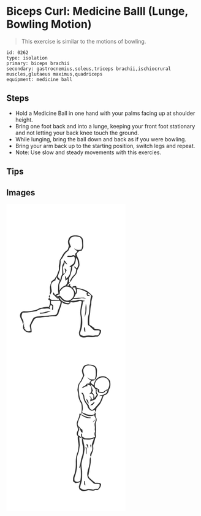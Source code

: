 # Biceps Curl: Medicine Balll (Lunge, Bowling Motion)
> This exercise is similar to the motions of bowling.

``` 
id: 0262 
type: isolation 
primary: biceps brachii 
secondary: gastrocnemius,soleus,triceps brachii,ischiocrural muscles,glutaeus maximus,quadriceps 
equipment: medicine ball 
``` 

## Steps

 - Hold a Medicine Ball in one hand with your palms facing up at shoulder height.
 - Bring one foot back and into a lunge, keeping your front foot stationary and not letting your back knee touch the ground.
 - While lunging, bring the ball down and back as if you were bowling.
 - Bring your arm back up to the starting position, switch legs and repeat.
 - Note: Use slow and steady movements with this exercies.

## Tips


## Images

<svg width="233pt" height="400" viewBox="0 0 233 300" xmlns="http://www.w3.org/2000/svg"><g fill="#FFF"><path d="M0 0h233v300H0V0m130.57 61.65c-4.29.44-7.99 3.57-9.02 7.77-1.94 4.01-.85 8.55.81 12.45-1.36 3.27-1.32 7.73-4.9 9.53-6.5 4.07-8.44 12.02-12.87 17.86-1.04 3.13-.45 6.65-1.5 9.84-1.35 3.78.78 7.92-.96 11.59-1.49 3.54-2.67 7.2-4.07 10.77-.82.84-1.82 1.57-2.35 2.65-1.21 3.57-5.24 4.54-7.5 7.3-1.11 3.11-1.97 6.31-2.73 9.53-.77 3.34.31 6.71.16 10.07-.25 2.23-1.29 4.47-.09 6.64.99-1.93 1.91-3.89 2.94-5.79.61-4.69-1.65-9.16-1.12-13.84 1.26-4.04 4.1-7.99 8.56-8.67.16-2.33 1.15-4.44 2.13-6.52.86 3.3 3.4 5.48 6.23 7.13 1.12-3.36-1.59-5.4-3.89-7.15 1.12-5.36 3.74-10.28 4.74-15.68-.19-5.8 2.02-11.44.75-17.15 5.86-5.45 7.62-14.42 15.09-18.26.96-2.19 2-4.35 3.12-6.47.56-.3 1.69-.89 2.26-1.19-.93-3.76-3.49-7.17-3.1-11.19.75-3.59 2.57-7.6 6.52-8.49 4.71-1.95 9.68-.39 14.39.6 1.63 1.89 3.35 3.97 3.57 6.56.41 5.88 1.59 12.08-1.15 17.61-3.4.79-6.92.99-10.32.09a55.86 55.86 0 0 0-3.33-2.64c.51 2.29 2.41 3.49 4.4 4.37.35.53 1.03 1.6 1.38 2.13-1.37 1.44-2.73 2.89-4.13 4.3.08.99.25 2.98.34 3.98-1-.46-2.99-1.37-3.99-1.83-1.37.69-2.74 1.36-4.12 2.03-2.34-.11-4.7-.1-7.04.01l-.64 1.89c4.31-.12 8.67.25 12.79-1.15 3.27 2.38 1.72 7.35.96 10.74-.85 5.33-7.24 5.98-9.66 10.25 1.04-.14 2.09-.29 3.14-.43.3 4.44-1.04 8.72-2.03 12.99-.76 4.19-4.27 6.86-6.86 9.93-.19-2.08-1.2-3.87-2.84-5.15.15 3.23.77 6.41 1.28 9.6.96-1.8 2.58-2.9 4.48-3.5-.38 4.32-1.37 8.94-4.33 12.26-5.29 1.89-9.97 5.52-12.55 10.59.22-3.84-.25-7.69-.09-11.52.78-4.16 3.75-7.49 4.93-11.51.47-1.92.05-4.17 1.48-5.73 2.94-3.72 7.01-6.76 7.91-11.73-.77-.83-1.53-1.65-2.3-2.47-.63.07-1.89.2-2.51.26.42.2 1.28.59 1.7.78.53 2.44.57 4.94-.04 7.37-.79.37-2.38 1.11-3.17 1.48-.15-3.51-.2-7.03-.53-10.52-.81-4.65 4.4-8.13 2.61-12.92 1.68 1.79 2.69 4.76 5.52 5a23.688 23.688 0 0 0-6.59-8.64c.98 3.97-1.35 7.22-2.93 10.61-.65 5.61.02 11.29-.18 16.93-.85 2-2.05 3.88-2.47 6.05-1.01 5.89-5.37 10.7-5.51 16.81-.02 5.02-.79 10.12.42 15.07-2.26.85-4.55 1.7-6.6 3-.82-1.6-1.56-3.27-2.66-4.71-2.09-.41-.82 2.49-1.08 3.67 3.37 2.55 6.03 5.88 9.21 8.65-.03-.99-.09-2.99-.11-3.99.82 2 1.58 4.03 2.43 6.03-4.64-.33-9.29-.52-13.93-.09-1.48-.74-2.95-1.48-4.44-2.19.06-.64.18-1.93.25-2.58-1.7.83-2.65 2.26-2.85 4.29.68.3 2.04.91 2.72 1.21 1.84 4.54.18 9.22-1.98 13.29-5.35-.83-10.61.62-15.81 1.71-4.27.81-7.66 4-12 4.56-4.95.84-9.87 2.27-14.93 2.01-2.89.09-5.99-.91-8.66.61-3.54 1.09-5.02 5.13-4.7 8.53.5 5.29 5.13 9.27 5.06 14.68 1.01.36 1.66-.46 1.66-1.46.85-4.23-2.74-7.32-3.53-11.2-.79-3.02.8-5.92 1.78-8.69 9.12.44 18.06-1.38 26.97-3.06 4.38-1.74 8.36-5.04 13.38-4.58 4.65.34 9.93-1.88 13.96 1.3-.44-1.26-.94-2.5-1.45-3.72.9-1.76 1.78-3.53 2.63-5.31.91.94 1.83 1.88 2.75 2.82-.26 2.38-.53 4.77-.73 7.16.5-.12 1.52-.36 2.03-.48.17-2.43.58-4.85.53-7.28-.8-1.89-2.49-3.33-4.4-4.03-.05-1.92-.09-3.85-.12-5.77 5.59.01 11.19-.08 16.78-.21l2.51 1.91c-.99 5.61-2.81 11.04-5.27 16.17-1.37 3.69-1.34 9.03-6.19 9.9-8.64-.04-17.16 1.81-25.82 1.87-5.32.61-11.12.33-15.79 3.38-2.62 2.68-3.65 6.41-5.29 9.69-1 2.22-2.79 4.34-2.38 6.95.48 2.92 1.31 5.79 1.55 8.76-3.35 1.7-6.9.97-9.93-1-.14-.6-.43-1.81-.57-2.41l-2.41-1.65 1.64-1.56c-.39-.43-1.17-1.3-1.56-1.74a161.5 161.5 0 0 0-.31-7.29c-.73 3.67-2.02 7.25-1.46 11.06 2.67 6.29 10.18 9.76 16.64 7.28-.01-3.03.01-6.08-.75-9.03-1.4-5.04 2.54-9.3 4.57-13.54 1.36-3.56 5.25-5.62 8.93-5.69 6.74-.08 13.29-2.26 20.06-1.62 4.94-1.61 10.11-.67 15.16-1.27 1.94-1.29 4.14-2.84 4.67-5.26 2.01-7.44 5.57-14.44 6.72-22.12 2.93 2.51 6.46 4.1 10.37 4.11 3.09.88 5.91-1.48 6.45-4.44 6.31 2.05 12.84-.05 18.78-2.29 1.11.49 2.22.98 3.34 1.46-1.81 8.31-3.53 16.86-2.79 25.39 1.55 8.16.72 16.51 0 24.7-.63 3.75-2.36 7.24-2.8 11.04.25 2.35.2 5.26 2.4 6.76 3.36 3.07 8.29 2.58 12.38 1.62 4.98-1.23 10.13 1.01 15.07-.48 2.28-.73 4.71-.45 7.05-.76 3.79-2.95 7.11-7.49 6.29-12.55-4.04-2.48-9.14-1.25-13.53-2.53l1.22-1.07c-3.7-1.99-6.66-5.05-10.41-6.96-.54-7.38-.37-14.87 1.26-22.11.85-5.92.47-12 2.38-17.74-.34-5.49 1.54-10.64 2.66-15.94-2.67-3.62-6.23-6.4-9.72-9.18-6.37-4.41-14.26-5.44-21.67-6.96l-.93-3.45c-2.38.28-5.69-.61-7.2 1.76.31 1.53 2.71 1.1 3.89 1.68.24-.58.72-1.72.96-2.29.91 2.67 1.66 5.4 2.3 8.15-.4 1.42-1.2 4.27-1.59 5.69.39-5.93-4.51-9.84-6.85-14.71l.43 3.66c-.98-1.73-1.64-4.03-3.94-4.32l.52-3.99c-.68.32-2.05.97-2.73 1.3.17.5.51 1.51.69 2.01l-3.95-.15c1.17-1.61 2.18-3.47 4.12-4.27 1.74-.62.35-2.33-.54-2.99.08-2.92-1.13-6.27.77-8.83 2.76-3.97 2.97-8.92 4.64-13.33 1.03-2.44.78-5.12.84-7.7 1.76-1.35 3.71-2.66 4.7-4.73 2.42-3.67 2.01-8.24 3.11-12.34 3.04 3.17 3.2 7.63 3.98 11.69.68 3.27-1.15 6.28-2.8 8.93-1.83-1.36-3.35-3.54-5.88-3.48 1.29 1.96 2.98 3.59 4.83 5.02-.81 3.71-.29 8.24-3.56 10.88-3.9 3.39-6.96 7.68-8.81 12.51.52.61 1.05 1.22 1.58 1.82 1.83-5.48 5.58-9.89 9.45-14.04 2.33-2.26 2.24-5.67 3.27-8.54 1.27-4.05 4.73-7.49 4.28-11.98-.34-3.67-.32-7.55-2.15-10.86-1.43-2.54-2.23-5.35-3.39-8.01.41-3.4 2.91-5.5 5.61-7.23 1.42-.14 2.84-.31 4.26-.49 1.48-2.62 3.18-5.31 3.25-8.42-.01-2.64-.34-5.28-.36-7.92-.3-3.49-.06-7.65-3.2-9.97-4.35-4.37-10.81-3.65-16.41-3.37M84.55 178.14c-1.35.77-2.19 3.77-.56 4.57 1.29-.76 2.04-3.79.56-4.57m-19.28 34.3c.06.45.19 1.34.25 1.79 7.41.41 14.85-1.79 21.35-5.2-7.39 0-14.14 4.01-21.6 3.41z"/><path d="M115.58 161.72c6.99-1.47 14.57 3.46 16.52 10.26 2.25 8.67-6.04 18.56-15.16 16.65-5.79-.56-8.47-6.63-12.69-9.49-.47.25-1.4.77-1.87 1.03-1.33.06-2.67.13-4 .2 0-.38-.01-1.14-.02-1.52 1.23-.64 2.46-1.29 3.69-1.93.44.02 1.32.07 1.76.09.8-1.92.68-4.01.78-6.04 3.06-3.67 6.01-8.1 10.99-9.25z"/><path d="M137.51 165.37c7.4 1.14 14.32 4.06 20.86 7.63-.6.68-1.18 1.38-1.73 2.1.46 1.36.91 2.72 1.37 4.08 1.85.62 3.83 1.42 5.71.4-1.74-1.09-3.51-2.12-5.25-3.19.56-.76 1.13-1.5 1.73-2.22 2.04 1.23 3.88 2.76 5.6 4.41-.53 4.87-2.08 9.61-1.94 14.53-.04 2.68-1.47 5.12-1.47 7.81 0 6.17-.14 12.49-2.42 18.3-.62 5.78-1.16 11.7-.09 17.47 4.18 2.17 6.97 6.08 10.51 9.04 3.59 2.25 8.07.49 11.97 1.71.74 3.65-.71 7.16-3.73 9.31-2.14.05-4.35-.4-6.42.38-3.65 1.19-7.43-.55-11.16-.23-4.32-.09-8.96 2.51-13.06.23-1.31-.81-3-1.48-3.73-2.9-.26-2.58.99-4.9 1.73-7.28 3.3-9.55 3.22-19.95 1.09-29.74-2.06-9.05 2.43-17.7 2.74-26.67 1.38-.46 2.76-.93 4.14-1.39-4.98-.51-10.02-3.01-15-1.25-4.43 1.73-9.27.91-13.84 1.96 1.94-1.52 3.85-3.1 5.76-4.67 4.85 1.07 9.82.37 14.57-.81 3.42-1.13 6.89.45 10.36.4-4.1-2.84-9.3-.69-13.9-1.62-3.31.5-6.66.63-10 .58 1.05-2.24 2.83-4.22 3.31-6.65.61-.72 1.25-1.42 1.9-2.1 1.12-3.14 1.44-6.4.39-9.62m18.29 29.8c-.98 3.87-1.24 7.87-1.04 11.84.3 4.76-1.5 9.29-1.59 14.02 3.37-8.12 4.67-17.24 2.63-25.86m-3.52 45.38c-.64 3.04-.64 6.23.86 9.03.42-.12 1.27-.35 1.7-.47-1.11-2.79.4-6.79-2.56-8.56zM103.67 181.95c3.03 2.75 5.41 6.31 9.11 8.26 3.66 1.49 8.22.43 11.4 3.15-6.01 1.53-12.02-1.26-16.68-4.88-2.02-1.65-3.12-4.08-3.83-6.53z"/></g><g fill="#333"><path d="M130.57 61.65c5.6-.28 12.06-1 16.41 3.37 3.14 2.32 2.9 6.48 3.2 9.97.02 2.64.35 5.28.36 7.92-.07 3.11-1.77 5.8-3.25 8.42-1.42.18-2.84.35-4.26.49-2.7 1.73-5.2 3.83-5.61 7.23 1.16 2.66 1.96 5.47 3.39 8.01 1.83 3.31 1.81 7.19 2.15 10.86.45 4.49-3.01 7.93-4.28 11.98-1.03 2.87-.94 6.28-3.27 8.54-3.87 4.15-7.62 8.56-9.45 14.04-.53-.6-1.06-1.21-1.58-1.82 1.85-4.83 4.91-9.12 8.81-12.51 3.27-2.64 2.75-7.17 3.56-10.88-1.85-1.43-3.54-3.06-4.83-5.02 2.53-.06 4.05 2.12 5.88 3.48 1.65-2.65 3.48-5.66 2.8-8.93-.78-4.06-.94-8.52-3.98-11.69-1.1 4.1-.69 8.67-3.11 12.34-.99 2.07-2.94 3.38-4.7 4.73-.06 2.58.19 5.26-.84 7.7-1.67 4.41-1.88 9.36-4.64 13.33-1.9 2.56-.69 5.91-.77 8.83.89.66 2.28 2.37.54 2.99-1.94.8-2.95 2.66-4.12 4.27l3.95.15c-.18-.5-.52-1.51-.69-2.01.68-.33 2.05-.98 2.73-1.3l-.52 3.99c2.3.29 2.96 2.59 3.94 4.32l-.43-3.66c2.34 4.87 7.24 8.78 6.85 14.71.39-1.42 1.19-4.27 1.59-5.69-.64-2.75-1.39-5.48-2.3-8.15-.24.57-.72 1.71-.96 2.29-1.18-.58-3.58-.15-3.89-1.68 1.51-2.37 4.82-1.48 7.2-1.76l.93 3.45c7.41 1.52 15.3 2.55 21.67 6.96 3.49 2.78 7.05 5.56 9.72 9.18-1.12 5.3-3 10.45-2.66 15.94-1.91 5.74-1.53 11.82-2.38 17.74-1.63 7.24-1.8 14.73-1.26 22.11 3.75 1.91 6.71 4.97 10.41 6.96l-1.22 1.07c4.39 1.28 9.49.05 13.53 2.53.82 5.06-2.5 9.6-6.29 12.55-2.34.31-4.77.03-7.05.76-4.94 1.49-10.09-.75-15.07.48-4.09.96-9.02 1.45-12.38-1.62-2.2-1.5-2.15-4.41-2.4-6.76.44-3.8 2.17-7.29 2.8-11.04.72-8.19 1.55-16.54 0-24.7-.74-8.53.98-17.08 2.79-25.39-1.12-.48-2.23-.97-3.34-1.46-5.94 2.24-12.47 4.34-18.78 2.29-.54 2.96-3.36 5.32-6.45 4.44-3.91-.01-7.44-1.6-10.37-4.11-1.15 7.68-4.71 14.68-6.72 22.12-.53 2.42-2.73 3.97-4.67 5.26-5.05.6-10.22-.34-15.16 1.27-6.77-.64-13.32 1.54-20.06 1.62-3.68.07-7.57 2.13-8.93 5.69-2.03 4.24-5.97 8.5-4.57 13.54.76 2.95.74 6 .75 9.03-6.46 2.48-13.97-.99-16.64-7.28-.56-3.81.73-7.39 1.46-11.06.16 2.43.26 4.86.31 7.29.39.44 1.17 1.31 1.56 1.74l-1.64 1.56 2.41 1.65c.14.6.43 1.81.57 2.41 3.03 1.97 6.58 2.7 9.93 1-.24-2.97-1.07-5.84-1.55-8.76-.41-2.61 1.38-4.73 2.38-6.95 1.64-3.28 2.67-7.01 5.29-9.69 4.67-3.05 10.47-2.77 15.79-3.38 8.66-.06 17.18-1.91 25.82-1.87 4.85-.87 4.82-6.21 6.19-9.9 2.46-5.13 4.28-10.56 5.27-16.17l-2.51-1.91c-5.59.13-11.19.22-16.78.21.03 1.92.07 3.85.12 5.77 1.91.7 3.6 2.14 4.4 4.03.05 2.43-.36 4.85-.53 7.28-.51.12-1.53.36-2.03.48.2-2.39.47-4.78.73-7.16-.92-.94-1.84-1.88-2.75-2.82-.85 1.78-1.73 3.55-2.63 5.31.51 1.22 1.01 2.46 1.45 3.72-4.03-3.18-9.31-.96-13.96-1.3-5.02-.46-9 2.84-13.38 4.58-8.91 1.68-17.85 3.5-26.97 3.06-.98 2.77-2.57 5.67-1.78 8.69.79 3.88 4.38 6.97 3.53 11.2 0 1-.65 1.82-1.66 1.46.07-5.41-4.56-9.39-5.06-14.68-.32-3.4 1.16-7.44 4.7-8.53 2.67-1.52 5.77-.52 8.66-.61 5.06.26 9.98-1.17 14.93-2.01 4.34-.56 7.73-3.75 12-4.56 5.2-1.09 10.46-2.54 15.81-1.71 2.16-4.07 3.82-8.75 1.98-13.29-.68-.3-2.04-.91-2.72-1.21.2-2.03 1.15-3.46 2.85-4.29-.07.65-.19 1.94-.25 2.58 1.49.71 2.96 1.45 4.44 2.19 4.64-.43 9.29-.24 13.93.09-.85-2-1.61-4.03-2.43-6.03.02 1 .08 3 .11 3.99-3.18-2.77-5.84-6.1-9.21-8.65.26-1.18-1.01-4.08 1.08-3.67 1.1 1.44 1.84 3.11 2.66 4.71 2.05-1.3 4.34-2.15 6.6-3-1.21-4.95-.44-10.05-.42-15.07.14-6.11 4.5-10.92 5.51-16.81.42-2.17 1.62-4.05 2.47-6.05.2-5.64-.47-11.32.18-16.93 1.58-3.39 3.91-6.64 2.93-10.61 2.83 2.33 5.1 5.29 6.59 8.64-2.83-.24-3.84-3.21-5.52-5 1.79 4.79-3.42 8.27-2.61 12.92.33 3.49.38 7.01.53 10.52.79-.37 2.38-1.11 3.17-1.48.61-2.43.57-4.93.04-7.37-.42-.19-1.28-.58-1.7-.78.62-.06 1.88-.19 2.51-.26.77.82 1.53 1.64 2.3 2.47-.9 4.97-4.97 8.01-7.91 11.73-1.43 1.56-1.01 3.81-1.48 5.73-1.18 4.02-4.15 7.35-4.93 11.51-.16 3.83.31 7.68.09 11.52 2.58-5.07 7.26-8.7 12.55-10.59 2.96-3.32 3.95-7.94 4.33-12.26-1.9.6-3.52 1.7-4.48 3.5-.51-3.19-1.13-6.37-1.28-9.6 1.64 1.28 2.65 3.07 2.84 5.15 2.59-3.07 6.1-5.74 6.86-9.93.99-4.27 2.33-8.55 2.03-12.99-1.05.14-2.1.29-3.14.43 2.42-4.27 8.81-4.92 9.66-10.25.76-3.39 2.31-8.36-.96-10.74-4.12 1.4-8.48 1.03-12.79 1.15l.64-1.89c2.34-.11 4.7-.12 7.04-.01 1.38-.67 2.75-1.34 4.12-2.03 1 .46 2.99 1.37 3.99 1.83-.09-1-.26-2.99-.34-3.98 1.4-1.41 2.76-2.86 4.13-4.3-.35-.53-1.03-1.6-1.38-2.13-1.99-.88-3.89-2.08-4.4-4.37 1.14.83 2.25 1.72 3.33 2.64 3.4.9 6.92.7 10.32-.09 2.74-5.53 1.56-11.73 1.15-17.61-.22-2.59-1.94-4.67-3.57-6.56-4.71-.99-9.68-2.55-14.39-.6-3.95.89-5.77 4.9-6.52 8.49-.39 4.02 2.17 7.43 3.1 11.19-.57.3-1.7.89-2.26 1.19a98.578 98.578 0 0 0-3.12 6.47c-7.47 3.84-9.23 12.81-15.09 18.26 1.27 5.71-.94 11.35-.75 17.15-1 5.4-3.62 10.32-4.74 15.68 2.3 1.75 5.01 3.79 3.89 7.15-2.83-1.65-5.37-3.83-6.23-7.13-.98 2.08-1.97 4.19-2.13 6.52-4.46.68-7.3 4.63-8.56 8.67-.53 4.68 1.73 9.15 1.12 13.84-1.03 1.9-1.95 3.86-2.94 5.79-1.2-2.17-.16-4.41.09-6.64.15-3.36-.93-6.73-.16-10.07.76-3.22 1.62-6.42 2.73-9.53 2.26-2.76 6.29-3.73 7.5-7.3.53-1.08 1.53-1.81 2.35-2.65 1.4-3.57 2.58-7.23 4.07-10.77 1.74-3.67-.39-7.81.96-11.59 1.05-3.19.46-6.71 1.5-9.84 4.43-5.84 6.37-13.79 12.87-17.86 3.58-1.8 3.54-6.26 4.9-9.53-1.66-3.9-2.75-8.44-.81-12.45 1.03-4.2 4.73-7.33 9.02-7.77m-14.99 100.07c-4.98 1.15-7.93 5.58-10.99 9.25-.1 2.03.02 4.12-.78 6.04-.44-.02-1.32-.07-1.76-.09-1.23.64-2.46 1.29-3.69 1.93.01.38.02 1.14.02 1.52 1.33-.07 2.67-.14 4-.2.47-.26 1.4-.78 1.87-1.03 4.22 2.86 6.9 8.93 12.69 9.49 9.12 1.91 17.41-7.98 15.16-16.65-1.95-6.8-9.53-11.73-16.52-10.26m21.93 3.65c1.05 3.22.73 6.48-.39 9.62-.65.68-1.29 1.38-1.9 2.1-.48 2.43-2.26 4.41-3.31 6.65 3.34.05 6.69-.08 10-.58 4.6.93 9.8-1.22 13.9 1.62-3.47.05-6.94-1.53-10.36-.4-4.75 1.18-9.72 1.88-14.57.81-1.91 1.57-3.82 3.15-5.76 4.67 4.57-1.05 9.41-.23 13.84-1.96 4.98-1.76 10.02.74 15 1.25-1.38.46-2.76.93-4.14 1.39-.31 8.97-4.8 17.62-2.74 26.67 2.13 9.79 2.21 20.19-1.09 29.74-.74 2.38-1.99 4.7-1.73 7.28.73 1.42 2.42 2.09 3.73 2.9 4.1 2.28 8.74-.32 13.06-.23 3.73-.32 7.51 1.42 11.16.23 2.07-.78 4.28-.33 6.42-.38 3.02-2.15 4.47-5.66 3.73-9.31-3.9-1.22-8.38.54-11.97-1.71-3.54-2.96-6.33-6.87-10.51-9.04-1.07-5.77-.53-11.69.09-17.47 2.28-5.81 2.42-12.13 2.42-18.3 0-2.69 1.43-5.13 1.47-7.81-.14-4.92 1.41-9.66 1.94-14.53-1.72-1.65-3.56-3.18-5.6-4.41-.6.72-1.17 1.46-1.73 2.22 1.74 1.07 3.51 2.1 5.25 3.19-1.88 1.02-3.86.22-5.71-.4-.46-1.36-.91-2.72-1.37-4.08.55-.72 1.13-1.42 1.73-2.1-6.54-3.57-13.46-6.49-20.86-7.63m-33.84 16.58c.71 2.45 1.81 4.88 3.83 6.53 4.66 3.62 10.67 6.41 16.68 4.88-3.18-2.72-7.74-1.66-11.4-3.15-3.7-1.95-6.08-5.51-9.11-8.26z"/><path d="M84.55 178.14c1.48.78.73 3.81-.56 4.57-1.63-.8-.79-3.8.56-4.57zM155.8 195.17c2.04 8.62.74 17.74-2.63 25.86.09-4.73 1.89-9.26 1.59-14.02-.2-3.97.06-7.97 1.04-11.84zM65.27 212.44c7.46.6 14.21-3.41 21.6-3.41-6.5 3.41-13.94 5.61-21.35 5.2-.06-.45-.19-1.34-.25-1.79zM152.28 240.55c2.96 1.77 1.45 5.77 2.56 8.56-.43.12-1.28.35-1.7.47-1.5-2.8-1.5-5.99-.86-9.03z"/></g></svg>
<svg width="233pt" height="400" viewBox="0 0 233 300" xmlns="http://www.w3.org/2000/svg"><g fill="#FFF"><path d="M0 0h233v300H0V0m152.82 15.69c-2.35 1.58-3.12 4.44-4.28 6.87-1.82 4.45.48 9.06 1.75 13.33-2.69 3.95-3.48 8.94-6.82 12.46-3.03 3.64-3.55 8.38-4.21 12.87-1.16 4.07 1.8 7.78 1.49 11.85-.16 6.41 3.1 12.09 6.02 17.55 1.19 6.39 1.01 12.83-.29 19.18-1.21.02-2.41.03-3.61.04.52 6.9-4.37 12.58-5.25 19.2.45 4.07 1.85 7.97 2.82 11.95-1.11 2.61-2.93 5.12-2.83 8.07-.03 1.95 1.38 3.41 2.33 4.97-1.08 6.17 1.44 12.35 1.33 18.58-.67 3.96-.23 8.15-1.82 11.93-2.6 6.48-3.96 13.49-3.65 20.47.2 9.22-.52 18.79-4.5 27.24-1.23 2.87-.59 6.06-1.03 9.08 1.37 1.61 3.06 2.88 4.94 3.85 3.02-.44 6.07-.75 8.95-1.82-.55 2.91-1.71 5.67-2.32 8.57.09 2.59.65 5.57 3.11 6.98 4.7 3.55 10.83 1.31 16.01.29 4.41.57 9.12 2.02 13.25-.47 1.52.11 3.17.88 4.65.22 3.63-2.91 6.87-7.23 6.32-12.15-3.17-2.41-7.58-1.92-11.35-2.05-3.59-2.91-7.15-5.88-10.54-9.02-1.47-1.22-2.17-3.01-2.84-4.73 1.13-4.97 1.53-10.08 2.7-15.05 1.55-6.77 2.79-13.89 1.74-20.77-.22-.04-.66-.13-.87-.17-1.91 4.54-.43 9.54-1.71 14.2-1.27 7.83-5.73 15.58-3.37 23.66 1.06 4.23 5.12 6.31 7.9 9.29 1.86 1.76 3.49 4.17 6.24 4.53 3.04.37 6.18-.42 9.17.58 1.26 3.76-.51 7.27-3.51 9.57-3.02-.31-5.97-.09-8.78 1.13-4.45-.21-9.02-2.04-13.37-.16-4.4 1.8-9.1-.17-12.39-3.21.71-6.32 3.73-12.16 3.81-18.56.12-4.66.31-9.33.13-13.98-.61-5.37-1.6-10.78-.92-16.19.7-3.71 1.49-7.41 2.82-10.95 1.75-4.78 2-9.89 2.93-14.84.36-5.79-1.36-11.44-2.36-17.09-.32-2.29-1.57-4.29-2.68-6.26-.22 4.76-.02 9.55 1.15 14.18 2.38 8.34.67 17.19-2.1 25.21-2.12 6.22-1.65 13.07-4.88 18.95l1.62.34c.24-.88.73-2.62.98-3.49 1.14 9.56 1.76 19.4-.08 28.91-3.21 2.62-8.72 3.21-11.22-.76-.36.57-1.08 1.7-1.44 2.26.31-.59.93-1.77 1.23-2.36-.01-2.45-.28-4.99.74-7.29 2.55-6.23 3.78-12.92 4.25-19.62.05-5.72-.29-11.45-.05-17.17.56-4.52 2.65-8.64 3.85-12.98.76-3.9.9-7.9 1.74-11.79-.32-5.01-.84-10.02-1.21-15.04 1.58.52 3.17.98 4.78 1.39-1.28-3.42-5.64-3.63-7.19-6.74-.37-3.39 1.24-6.64 2.63-9.65-.56-1.84-1.12-3.67-1.68-5.5 1.49 2.24 3.36 4.32 4.05 6.98.64 1.73 1.67 4.75 4.08 4-.02-1.88-.27-3.75-.56-5.61-2.49-1.22-4.42-3.2-5.84-5.56-2.17-.76-2.75-3.18-3.43-5.1.96-6.59 4.4-12.44 6.1-18.83 5.48 4.33 12.1 7.88 19.32 7.25l-.04-1.83c-6.6.53-12.22-3.39-18.23-5.34l2.45-.75c-.69.15-2.06.45-2.74.59.45-.89 1.34-2.68 1.79-3.58 6.23 5.99 15.98 8.55 24.04 4.9.22 2.15 1.44 3.88 2.67 5.57.32 2.98-.25 6.09-1.44 8.86-1.79 3.86.55 8.01-.27 11.99-.47 2.28 1.08 4.57.05 6.79-1.29 2.85-.39 5.89.51 8.7-5.92 3.76-13.26 3.57-19.98 3.04-1.85-1.09-3.72-2.2-5.41-3.54-.15-1.9-.11-3.8-.14-5.69-2.63-.13-1.72 2.63-1.82 4.36-.1 3.18 3.1 4.88 4.85 7.11 6.87.4 14.14 1.4 20.39-2.29-1.3 3.89-2.63 7.79-4.11 11.62.07.47.2 1.4.27 1.86.21 3.74 1.46 7.74-.34 11.29-.9 2.35-2.66 4.31-3.34 6.73.32 1.19-.29 4.11 1.28 4.26.19-.17.56-.52.75-.7.55-5.43 4.54-10.05 4.09-15.64 0-2.25-.79-4.59.19-6.73 1.62-4.01 2.63-8.22 3.53-12.44 2.32-2.53 1.57-5.86.88-8.86 1.12-6.29.67-12.75.05-19.08-.18-3.16 2.53-5.79 1.86-8.97.01-2.33-1.22-4.32-2.16-6.36.07-2.24.97-4.55-.2-6.67-.46-.41-1.38-1.22-1.85-1.63l.6.89c1.15 4.1-3.3 4.63-6.09 5.41-6.62.02-12.73-2.91-18.7-5.44.23-2.43 1.21-4.7 1.47-7.1-.19-3.98-.49-8-1.47-11.87-4.73-5.84-5.49-13.64-6.13-20.86-.85-4.74-.66-9.62.7-14.24.56-3.34 3.86-5.12 5.06-8.14 1.48-3.37 3.61-6.48 4.72-9.99-.84-4.55-3.87-9.64-.69-13.99 1.57-4.63 6.88-5.8 11.22-5.6 2.97-.17 5.61 1.46 8.27 2.52 3.1 1.24 2.9 5.12 3.52 7.87.21 5.13.78 10.54-1.58 15.3l-.98-.35c.72.72 1.45 1.42 2.21 2.11 1.62-3.05 2.85-6.41 2.45-9.91.14-5.49 1.78-12.62-3.72-16.15-3.74-3.23-8.79-2.31-13.27-3.3-2.39.63-5.13.61-7.12 2.25m27.68 22.96c-5.68 2.93-8.34 9.34-9.5 15.29-2.53-1.43-5.12-2.93-6.08-5.87.81-.85 1.63-1.7 2.45-2.55 2.49-.41 5.28-.55 6.95-2.79-3.08-.25-6.19.37-9.24-.25-2.65-.21-4.23-2.6-6.35-3.9 1.41 2.93 4.34 4.5 6.77 6.45-1.28 1.68-2.43 3.45-3.52 5.26.55.53 1.64 1.59 2.19 2.12-.64-.45-1.92-1.36-2.56-1.81-1.55.17-3.08.47-4.58.85-1.48 4.6-7.69 4.02-9.23 8.54 3.68-1.37 6.83-4.14 10.93-4.18-.14-.77-.44-2.33-.59-3.1 2.56.59 5.47 1.18 7.18 3.38 1.27 2.97 1.02 6.32 1.02 9.48-.03 2.68-2.57 3.98-4.26 5.63 1.6-.22 3.27-1.01 4.88-.5 1.27.88 2.39 1.99 3.37 3.19.1 2.43-.35 4.84-.23 7.27-.8.21-2.4.64-3.2.85.55-3.39-2.06-5.44-4.53-7.06.9 1.4 1.88 2.75 2.89 4.08-.4 2.23-.88 4.44-1.42 6.64 3.74-1.26 7.42-2.69 10.93-4.5 1.17-2.88 2.94-5.48 4.73-8.01a39.146 39.146 0 0 1-3.17-5.92c.52-1.9.54-3.8.06-5.7 4.08-.1.91 5.68 4.17 6.72 2.14.68 4.41.87 6.63 1.22 2.26.43 4-1.51 5.89-2.41.2-.51.6-1.54.8-2.06 1.07-.23 3.23-.7 4.31-.94-1.22 2.22-1.66 5.42-4.26 6.51-2.54 1.28-4.98 3.2-8 2.89-1.78-.16-3.33.74-4.41 2.1 2.14-.18 4.27-.4 6.42-.5-1.74 3.94-2.87 8.16-4.97 11.94-3.83 4.89-7.9 9.58-12.35 13.93-1.22.74-2.39 1.56-3.54 2.39-.16-.42-.49-1.26-.65-1.68-.5-.2-1.5-.58-1.99-.78-1.58-2.37-3.35-4.77-3.22-7.78-4.11-4.49-8.32-9.65-8.65-16.01.18-2.93-1.73-5.27-2.84-7.82-.84-.13-2.54-.4-3.39-.53 2.28 2.61 4.41 5.56 4.48 9.17.15 6 4.01 10.91 7.44 15.5.96 4.57 3.81 9.17 8.39 10.76 2.39.11 4.53-1.44 6.81-2 .17.96-.35 4.16 1.65 3.36.51-2.2.91-4.43 1.18-6.68 2.33-2.26 4.33-4.82 6.44-7.28 2.41-3.13 3.59-6.95 5.25-10.49 1.31-2.86 1.37-7.15 5.14-7.86 4.85-1.12 6.98-6.01 7.51-10.5 3.62-4.73 3.28-11.01 2.37-16.57-1.71-4.13-5.66-6.63-9.29-8.9-4.35-1.08-9.3-1.1-13.21 1.41m-24.32 42.02c.8 3.03 2 5.96 3.45 8.73.33.09.97.27 1.29.35-.12-3.27-1.71-7.31-4.74-9.08m7.64 12.94c1.79-.22 3.54-.66 5.25-1.22 1.27-1.72 2.64-3.37 3.84-5.14-.49.05-1.47.14-1.96.19-2.28 2.17-4.63 4.25-7.13 6.17m8.57 27.84c-1.18 1.71-2.3 3.47-3.29 5.29 1.47-1.46 4.11-2.81 3.29-5.29m-16.24 48.41c1.8 2.31 2.81 5.01 3.31 7.88 1.47-2.6.4-5.48-.59-8.02-.91.02-1.82.07-2.72.14m8.12 1.11c-.1 2.08.49 4.19 1.63 5.93.18-1.68.29-3.37.33-5.05.45-1.37-1.78-2.83-1.96-.88m-9.49 4.4c.36 2.19 1.13 4.33 1.09 6.57.14 2.43-.68 5.14 1.05 7.22.23-4.34.06-8.69.08-13.04l-2.22-.75m-2.59 65.93c.29 2.82-1.13 7.31 2.4 8.52-.24-2.84-.92-5.64-.92-8.5-.37 0-1.11-.01-1.48-.02z"/><path d="M173.56 57.9c-3.11-10.21 7.3-20.98 17.55-18.81 3.7-.09 6.37 2.84 8.55 5.46 3.05 5.43 2.3 12.77-1.48 17.61-3.3 1-6.37 2.62-8.56 5.36-2.65.05-5.31-.01-7.93-.51-.06-1.51.17-3.08-.24-4.55-2.38-1.96-5.61-2.46-7.89-4.56zM165.12 53.46c4.62 1.14 6.12 6.04 9.73 8.58.68 3.66-.71 7.67 2.16 10.66-1.43 2.28-3.04 4.44-4.89 6.4.13-4.18-1.22-8.48-4.88-10.87.67-1.13 1.34-2.25 2-3.38-.89-3.97-2.85-7.56-4.12-11.39z"/></g><g fill="#333"><path d="M152.82 15.69c1.99-1.64 4.73-1.62 7.12-2.25 4.48.99 9.53.07 13.27 3.3 5.5 3.53 3.86 10.66 3.72 16.15.4 3.5-.83 6.86-2.45 9.91-.76-.69-1.49-1.39-2.21-2.11l.98.35c2.36-4.76 1.79-10.17 1.58-15.3-.62-2.75-.42-6.63-3.52-7.87-2.66-1.06-5.3-2.69-8.27-2.52-4.34-.2-9.65.97-11.22 5.6-3.18 4.35-.15 9.44.69 13.99-1.11 3.51-3.24 6.62-4.72 9.99-1.2 3.02-4.5 4.8-5.06 8.14-1.36 4.62-1.55 9.5-.7 14.24.64 7.22 1.4 15.02 6.13 20.86.98 3.87 1.28 7.89 1.47 11.87-.26 2.4-1.24 4.67-1.47 7.1 5.97 2.53 12.08 5.46 18.7 5.44 2.79-.78 7.24-1.31 6.09-5.41l-.6-.89c.47.41 1.39 1.22 1.85 1.63 1.17 2.12.27 4.43.2 6.67.94 2.04 2.17 4.03 2.16 6.36.67 3.18-2.04 5.81-1.86 8.97.62 6.33 1.07 12.79-.05 19.08.69 3 1.44 6.33-.88 8.86-.9 4.22-1.91 8.43-3.53 12.44-.98 2.14-.19 4.48-.19 6.73.45 5.59-3.54 10.21-4.09 15.64-.19.18-.56.53-.75.7-1.57-.15-.96-3.07-1.28-4.26.68-2.42 2.44-4.38 3.34-6.73 1.8-3.55.55-7.55.34-11.29-.07-.46-.2-1.39-.27-1.86 1.48-3.83 2.81-7.73 4.11-11.62-6.25 3.69-13.52 2.69-20.39 2.29-1.75-2.23-4.95-3.93-4.85-7.11.1-1.73-.81-4.49 1.82-4.36.03 1.89-.01 3.79.14 5.69 1.69 1.34 3.56 2.45 5.41 3.54 6.72.53 14.06.72 19.98-3.04-.9-2.81-1.8-5.85-.51-8.7 1.03-2.22-.52-4.51-.05-6.79.82-3.98-1.52-8.13.27-11.99 1.19-2.77 1.76-5.88 1.44-8.86-1.23-1.69-2.45-3.42-2.67-5.57-8.06 3.65-17.81 1.09-24.04-4.9-.45.9-1.34 2.69-1.79 3.58.68-.14 2.05-.44 2.74-.59l-2.45.75c6.01 1.95 11.63 5.87 18.23 5.34l.04 1.83c-7.22.63-13.84-2.92-19.32-7.25-1.7 6.39-5.14 12.24-6.1 18.83.68 1.92 1.26 4.34 3.43 5.1 1.42 2.36 3.35 4.34 5.84 5.56.29 1.86.54 3.73.56 5.61-2.41.75-3.44-2.27-4.08-4-.69-2.66-2.56-4.74-4.05-6.98.56 1.83 1.12 3.66 1.68 5.5-1.39 3.01-3 6.26-2.63 9.65 1.55 3.11 5.91 3.32 7.19 6.74-1.61-.41-3.2-.87-4.78-1.39.37 5.02.89 10.03 1.21 15.04-.84 3.89-.98 7.89-1.74 11.79-1.2 4.34-3.29 8.46-3.85 12.98-.24 5.72.1 11.45.05 17.17-.47 6.7-1.7 13.39-4.25 19.62-1.02 2.3-.75 4.84-.74 7.29-.3.59-.92 1.77-1.23 2.36.36-.56 1.08-1.69 1.44-2.26 2.5 3.97 8.01 3.38 11.22.76 1.84-9.51 1.22-19.35.08-28.91-.25.87-.74 2.61-.98 3.49l-1.62-.34c3.23-5.88 2.76-12.73 4.88-18.95 2.77-8.02 4.48-16.87 2.1-25.21-1.17-4.63-1.37-9.42-1.15-14.18 1.11 1.97 2.36 3.97 2.68 6.26 1 5.65 2.72 11.3 2.36 17.09-.93 4.95-1.18 10.06-2.93 14.84-1.33 3.54-2.12 7.24-2.82 10.95-.68 5.41.31 10.82.92 16.19.18 4.65-.01 9.32-.13 13.98-.08 6.4-3.1 12.24-3.81 18.56 3.29 3.04 7.99 5.01 12.39 3.21 4.35-1.88 8.92-.05 13.37.16 2.81-1.22 5.76-1.44 8.78-1.13 3-2.3 4.77-5.81 3.51-9.57-2.99-1-6.13-.21-9.17-.58-2.75-.36-4.38-2.77-6.24-4.53-2.78-2.98-6.84-5.06-7.9-9.29-2.36-8.08 2.1-15.83 3.37-23.66 1.28-4.66-.2-9.66 1.71-14.2.21.04.65.13.87.17 1.05 6.88-.19 14-1.74 20.77-1.17 4.97-1.57 10.08-2.7 15.05.67 1.72 1.37 3.51 2.84 4.73 3.39 3.14 6.95 6.11 10.54 9.02 3.77.13 8.18-.36 11.35 2.05.55 4.92-2.69 9.24-6.32 12.15-1.48.66-3.13-.11-4.65-.22-4.13 2.49-8.84 1.04-13.25.47-5.18 1.02-11.31 3.26-16.01-.29-2.46-1.41-3.02-4.39-3.11-6.98.61-2.9 1.77-5.66 2.32-8.57-2.88 1.07-5.93 1.38-8.95 1.82-1.88-.97-3.57-2.24-4.94-3.85.44-3.02-.2-6.21 1.03-9.08 3.98-8.45 4.7-18.02 4.5-27.24-.31-6.98 1.05-13.99 3.65-20.47 1.59-3.78 1.15-7.97 1.82-11.93.11-6.23-2.41-12.41-1.33-18.58-.95-1.56-2.36-3.02-2.33-4.97-.1-2.95 1.72-5.46 2.83-8.07-.97-3.98-2.37-7.88-2.82-11.95.88-6.62 5.77-12.3 5.25-19.2 1.2-.01 2.4-.02 3.61-.04 1.3-6.35 1.48-12.79.29-19.18-2.92-5.46-6.18-11.14-6.02-17.55.31-4.07-2.65-7.78-1.49-11.85.66-4.49 1.18-9.23 4.21-12.87 3.34-3.52 4.13-8.51 6.82-12.46-1.27-4.27-3.57-8.88-1.75-13.33 1.16-2.43 1.93-5.29 4.28-6.87z"/><path d="M180.5 38.65c3.91-2.51 8.86-2.49 13.21-1.41 3.63 2.27 7.58 4.77 9.29 8.9.91 5.56 1.25 11.84-2.37 16.57-.53 4.49-2.66 9.38-7.51 10.5-3.77.71-3.83 5-5.14 7.86-1.66 3.54-2.84 7.36-5.25 10.49-2.11 2.46-4.11 5.02-6.44 7.28-.27 2.25-.67 4.48-1.18 6.68-2 .8-1.48-2.4-1.65-3.36-2.28.56-4.42 2.11-6.81 2-4.58-1.59-7.43-6.19-8.39-10.76-3.43-4.59-7.29-9.5-7.44-15.5-.07-3.61-2.2-6.56-4.48-9.17.85.13 2.55.4 3.39.53 1.11 2.55 3.02 4.89 2.84 7.82.33 6.36 4.54 11.52 8.65 16.01-.13 3.01 1.64 5.41 3.22 7.78.49.2 1.49.58 1.99.78.16.42.49 1.26.65 1.68 1.15-.83 2.32-1.65 3.54-2.39 4.45-4.35 8.52-9.04 12.35-13.93 2.1-3.78 3.23-8 4.97-11.94-2.15.1-4.28.32-6.42.5 1.08-1.36 2.63-2.26 4.41-2.1 3.02.31 5.46-1.61 8-2.89 2.6-1.09 3.04-4.29 4.26-6.51-1.08.24-3.24.71-4.31.94-.2.52-.6 1.55-.8 2.06-1.89.9-3.63 2.84-5.89 2.41-2.22-.35-4.49-.54-6.63-1.22-3.26-1.04-.09-6.82-4.17-6.72.48 1.9.46 3.8-.06 5.7.89 2.06 1.94 4.04 3.17 5.92-1.79 2.53-3.56 5.13-4.73 8.01-3.51 1.81-7.19 3.24-10.93 4.5.54-2.2 1.02-4.41 1.42-6.64-1.01-1.33-1.99-2.68-2.89-4.08 2.47 1.62 5.08 3.67 4.53 7.06.8-.21 2.4-.64 3.2-.85-.12-2.43.33-4.84.23-7.27-.98-1.2-2.1-2.31-3.37-3.19-1.61-.51-3.28.28-4.88.5 1.69-1.65 4.23-2.95 4.26-5.63 0-3.16.25-6.51-1.02-9.48-1.71-2.2-4.62-2.79-7.18-3.38.15.77.45 2.33.59 3.1-4.1.04-7.25 2.81-10.93 4.18 1.54-4.52 7.75-3.94 9.23-8.54 1.5-.38 3.03-.68 4.58-.85.64.45 1.92 1.36 2.56 1.81-.55-.53-1.64-1.59-2.19-2.12 1.09-1.81 2.24-3.58 3.52-5.26-2.43-1.95-5.36-3.52-6.77-6.45 2.12 1.3 3.7 3.69 6.35 3.9 3.05.62 6.16 0 9.24.25-1.67 2.24-4.46 2.38-6.95 2.79-.82.85-1.64 1.7-2.45 2.55.96 2.94 3.55 4.44 6.08 5.87 1.16-5.95 3.82-12.36 9.5-15.29m-6.94 19.25c2.28 2.1 5.51 2.6 7.89 4.56.41 1.47.18 3.04.24 4.55 2.62.5 5.28.56 7.93.51 2.19-2.74 5.26-4.36 8.56-5.36 3.78-4.84 4.53-12.18 1.48-17.61-2.18-2.62-4.85-5.55-8.55-5.46-10.25-2.17-20.66 8.6-17.55 18.81m-8.44-4.44c1.27 3.83 3.23 7.42 4.12 11.39-.66 1.13-1.33 2.25-2 3.38 3.66 2.39 5.01 6.69 4.88 10.87 1.85-1.96 3.46-4.12 4.89-6.4-2.87-2.99-1.48-7-2.16-10.66-3.61-2.54-5.11-7.44-9.73-8.58z"/><path d="M156.18 80.67c3.03 1.77 4.62 5.81 4.74 9.08-.32-.08-.96-.26-1.29-.35-1.45-2.77-2.65-5.7-3.45-8.73zM163.82 93.61c2.5-1.92 4.85-4 7.13-6.17.49-.05 1.47-.14 1.96-.19-1.2 1.77-2.57 3.42-3.84 5.14-1.71.56-3.46 1-5.25 1.22zM172.39 121.45c.82 2.48-1.82 3.83-3.29 5.29.99-1.82 2.11-3.58 3.29-5.29zM156.15 169.86c.9-.07 1.81-.12 2.72-.14.99 2.54 2.06 5.42.59 8.02-.5-2.87-1.51-5.57-3.31-7.88zM164.27 170.97c.18-1.95 2.41-.49 1.96.88-.04 1.68-.15 3.37-.33 5.05a10.046 10.046 0 0 1-1.63-5.93zM154.78 175.37l2.22.75c-.02 4.35.15 8.7-.08 13.04-1.73-2.08-.91-4.79-1.05-7.22.04-2.24-.73-4.38-1.09-6.57zM152.19 241.3c.37.01 1.11.02 1.48.02 0 2.86.68 5.66.92 8.5-3.53-1.21-2.11-5.7-2.4-8.52z"/></g></svg>